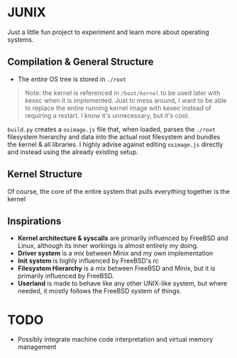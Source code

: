 # JUNIX
Just a little fun project to experiment and learn more about operating systems.

## Compilation & General Structure
- The *entire* OS tree is stored in `./root`

> Note: the kernel is referenced in `/boot/kernel` to be used later with kexec when it is implemented. Just to mess around, I want to be able to replace the entire running kernel image with kexec instead of requiring a restart. I know it's unnecessary, but it's cool.

`build.py` creates a `osimage.js` file that, when loaded, parses the `./root` filesystem hierarchy and data into the actual root filesystem and bundles the kernel & all libraries. I highly advise against editing `osimage.js` directly and instead using the already existing setup.

## Kernel Structure
Of course, the core of the entire system that pulls everything together is the kernel

## Inspirations
- **Kernel architecture & syscalls** are primarily influenced by FreeBSD and Linux, although its inner workings is almost entirely my doing.
- **Driver system** is a mix between Minix and my own implementation
- **Init system** is highly influenced by FreeBSD's rc
- **Filesystem Hierarchy** is a mix between FreeBSD and Minix, but it is primarily influenced by FreeBSD.
- **Userland** is made to behave like any other UNIX-like system, but where needed, it mostly follows the FreeBSD system of things.

# TODO
- Possibly integrate machine code interpretation and virtual memory management